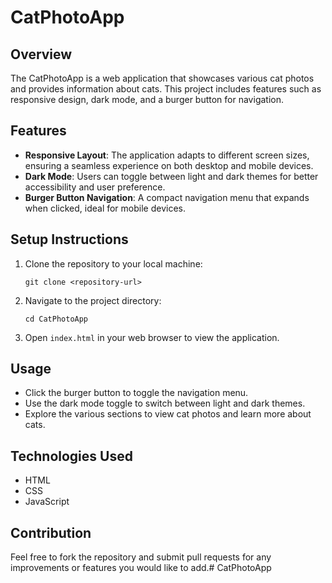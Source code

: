 # CatPhotoApp

## Overview
The CatPhotoApp is a web application that showcases various cat photos and provides information about cats. This project includes features such as responsive design, dark mode, and a burger button for navigation.

## Features
- **Responsive Layout**: The application adapts to different screen sizes, ensuring a seamless experience on both desktop and mobile devices.
- **Dark Mode**: Users can toggle between light and dark themes for better accessibility and user preference.
- **Burger Button Navigation**: A compact navigation menu that expands when clicked, ideal for mobile devices.

## Setup Instructions
1. Clone the repository to your local machine:
   ```
   git clone <repository-url>
   ```
2. Navigate to the project directory:
   ```
   cd CatPhotoApp
   ```
3. Open `index.html` in your web browser to view the application.

## Usage
- Click the burger button to toggle the navigation menu.
- Use the dark mode toggle to switch between light and dark themes.
- Explore the various sections to view cat photos and learn more about cats.

## Technologies Used
- HTML
- CSS
- JavaScript

## Contribution
Feel free to fork the repository and submit pull requests for any improvements or features you would like to add.#   C a t P h o t o A p p  
 